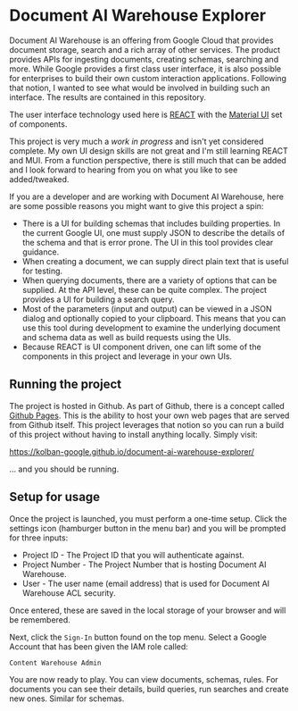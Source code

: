 # Document AI Warehouse Explorer
Document AI Warehouse is an offering from Google Cloud that provides document storage, search and a rich array of other services.  The product provides APIs for ingesting documents, creating schemas, searching and more.  While Google provides a first class user interface, it is also possible for enterprises to build their own custom interaction applications.  Following that notion, I wanted to see what would be involved in building such an interface.  The results are contained in this repository.

The user interface technology used here is [REACT](https://reactjs.org/) with the [Material UI](https://mui.com/) set of components.

This project is very much a *work in progress* and isn't yet considered complete.  My own UI design skills are not great and I'm still learning REACT and MUI.  From a function perspective, there is still much that can be added and I look forward to hearing from you on what you like to see added/tweaked.

If you are a developer and are working with Document AI Warehouse, here are some possible reasons you might want to give this project a spin:

* There is a UI for building schemas that includes building properties.  In the current Google UI, one must supply JSON to describe the details of the schema and that is error prone.  The UI in this tool provides clear guidance.
* When creating a document, we can supply direct plain text that is useful for testing.
* When querying documents, there are a variety of options that can be supplied.  At the API level, these can be quite complex.  The project provides a UI for building a search query.
* Most of the parameters (input and output) can be viewed in a JSON dialog and optionally copied to your clipboard.  This means that you can use this tool during development to examine the underlying document and schema data as well as build requests using the UIs.
* Because REACT is UI component driven, one can lift some of the components in this project and leverage in your own UIs.

## Running the project
The project is hosted in Github.  As part of Github, there is a concept called [Github Pages](https://pages.github.com/).  This is the ability to host your own web pages that are served from Github itself.  This project leverages that notion so you can run a build of this project without having to install anything locally.  Simply visit:

https://kolban-google.github.io/document-ai-warehouse-explorer/

... and you should be running.

## Setup for usage
Once the project is launched, you must perform a one-time setup.  Click the settings icon (hamburger button in the menu bar) and you will be prompted for three inputs:

* Project ID - The Project ID that you will authenticate against.
* Project Number - The Project Number that is hosting Document AI Warehouse.
* User - The user name (email address) that is used for Document AI Warehouse ACL security.

Once entered, these are saved in the local storage of your browser and will be remembered.

Next, click the `Sign-In` button found on the top menu.  Select a Google Account that has been given the IAM role called:

`Content Warehouse Admin`

You are now ready to play.  You can view documents, schemas, rules.  For documents you can see their details, build queries, run searches and create new ones.  Similar for schemas.
